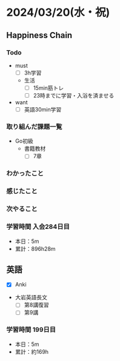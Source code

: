 # 2024/03/20(水・祝)

## Happiness Chain

### Todo

- must
  - [ ] 3h学習
  - 生活
    - [ ] 15min筋トレ
    - [ ] 23時までに学習・入浴を済ませる
- want
  - [ ] 英語30min学習

### 取り組んだ課題一覧

- Go初級
  - 書籍教材
    - [ ] 7章

### わかったこと

### 感じたこと

### 次やること

### 学習時間 入会284日目

- 本日：5m
- 累計：896h28m

## 英語

- [x] Anki
- 大岩英語長文
  - [ ] 第8講復習
  - [ ] 第9講

### 学習時間 199日目

- 本日：5m
- 累計：約169h

